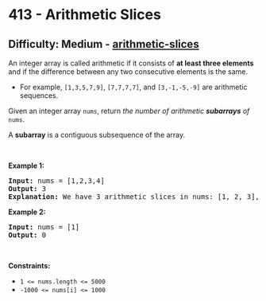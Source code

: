 <h1>413 - Arithmetic Slices</h1><h2>Difficulty: Medium - <a href="https://leetcode.com/problems/arithmetic-slices/">arithmetic-slices</a></h2><p>An integer array is called arithmetic if it consists of <strong>at least three elements</strong> and if the difference between any two consecutive elements is the same.</p>

<ul>
	<li>For example, <code>[1,3,5,7,9]</code>, <code>[7,7,7,7]</code>, and <code>[3,-1,-5,-9]</code> are arithmetic sequences.</li>
</ul>

<p>Given an integer array <code>nums</code>, return <em>the number of arithmetic <strong>subarrays</strong> of</em> <code>nums</code>.</p>

<p>A <strong>subarray</strong> is a contiguous subsequence of the array.</p>

<p>&nbsp;</p>
<p><strong class="example">Example 1:</strong></p>

<pre>
<strong>Input:</strong> nums = [1,2,3,4]
<strong>Output:</strong> 3
<strong>Explanation:</strong> We have 3 arithmetic slices in nums: [1, 2, 3], [2, 3, 4] and [1,2,3,4] itself.
</pre>

<p><strong class="example">Example 2:</strong></p>

<pre>
<strong>Input:</strong> nums = [1]
<strong>Output:</strong> 0
</pre>

<p>&nbsp;</p>
<p><strong>Constraints:</strong></p>

<ul>
	<li><code>1 &lt;= nums.length &lt;= 5000</code></li>
	<li><code>-1000 &lt;= nums[i] &lt;= 1000</code></li>
</ul>
